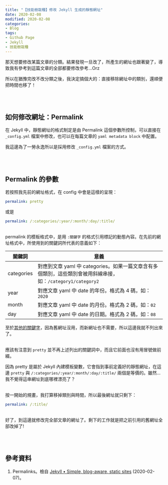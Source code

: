 ```yaml
---
title: "【技能樹栽種】修改 Jekyll 生成的靜態網址"
date: 2020-02-08
modified: 2020-02-08
categories:
- Blog
tags:
- Github Page
- Jekyll
- 技能樹栽種
--- 
```


那天想要修改某篇文章的分類。結果發現一旦改了，所產生的網址也跟著變了，導致我有參考到這篇文章的全部都要修改參考...Orz
 
所以在猶豫完改不改分類之後，我決定搞個大的：直接<span class='highlighting'>移除網址中的類別</span>，還順便把<span class='highlighting'>時間也移了</span>！

<!--more-->
<br><br>  

## 如何修改網址：Permalink
在 Jekyll 中，靜態網址的格式制定是由 <span class='highlighting'>Permalink</span> 這個參數所控制，可以直接在 `_config.yml` 檔案中修改，也可以在每篇文章的 `yaml metadata block` 中配置。

我這邊為了一勞永逸所以是採用修改 `_config.yml` 檔案的方式。

<br><br> 

## Permalink 的參數
若按照我先前的網址格式，在 config 中會是這樣的呈現：

```yaml
permalink: pretty
```
或是
```yaml
permalink: /:categories/:year/:month/:day/:title/
```

<br> permalink 的模板格式中，是用 `:關鍵字` 的格式引用標記的動態內容。在先前的網址格式中，所使用到的關鍵詞所代表的意義如下：

|關鍵詞|意義|
|---|---|
|categories| 對應到文章 yaml 中 categories。如果一篇文章含有多個類別，這些類別會被用斜線串接，如：`/category1/category2`|
|year| 對應文章 yaml 中 date 的年份。格式為 4 碼，如：`2020`|
|month| 對應文章 yaml 中 date 的月份。格式為 2 碼，如：`02`|
|day| 對應文章 yaml 中 date 的日期。格式為 2 碼，如：`08`|

至於[其他的關鍵字](https://jekyllrb.com/docs/permalinks/#placeholders)，因為舊網址沒用，而新網址也不需要，所以這邊我就不列出來了。

<br> 應該有注意到 `pretty` 並不再上述列出的關鍵詞中，而且它前面也沒有用冒號做前綴。

因為 pretty 是屬於 Jekyll <span class='highlighting'>內建模板變數</span>，它會指到事前定義好的靜態網址，在這邊 `pretty` 與 `/:categories/:year/:month/:day/:title/` 兩個是等價的。雖然...我不覺得這串網址到底哪裡漂亮了？

<br> 按一開始的規畫，我打算移掉類別與時間，所以最後網址就只剩下：
```yaml
permalink: /:title/
```

<br> 好了，到這邊就修改完全部文章的網址了。剩下的工作就是把之前引用的舊網址全部改掉了!

<br><br> 

## 參考資料 
1. Permalinks。檢自 [Jekyll • Simple, blog-aware, static sites](https://jekyllrb.com/docs/permalinks/) (2020-02-07)。